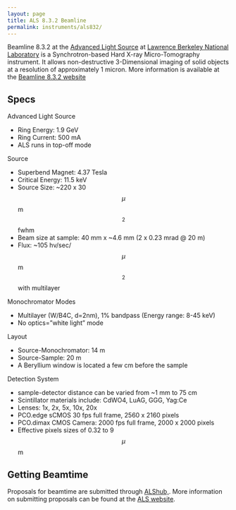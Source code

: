 ```yaml
---
layout: page
title: ALS 8.3.2 Beamline
permalink: instruments/als832/
---
```


Beamline 8.3.2 at the [Advanced Light Source](http://als.lbl.gov/) at [Lawrence Berkeley National Laboratory](http://www.lbl.gov/) is a Synchrotron-based Hard X-ray Micro-Tomography instrument. It allows non-destructive 3-Dimensional imaging of solid objects at a resolution of approximately 1 micron. More information is available at the [Beamline 8.3.2 website](http://microct.lbl.gov/)

## Specs

Advanced Light Source
* Ring Energy: 1.9 GeV
* Ring Current: 500 mA
* ALS runs in top-off mode

Source
* Superbend Magnet: 4.37 Tesla
* Critical Energy: 11.5 keV
* Source Size: ~220 x 30 $$\mu$$m$$^2$$ fwhm
* Beam size at sample: 40 mm x ~4.6 mm (2 x 0.23 mrad @ 20 m)
* Flux: ~105 hν/sec/$$\mu$$m$$^2$$ with multilayer

Monochromator Modes
* Multilayer (W/B4C, d=2nm), 1% bandpass (Energy range: 8-45 keV)
* No optics=”white light” mode

Layout
* Source-Monochromator: 14 m 
* Source-Sample: 20 m
* A Beryllium window is located a few cm before the sample

Detection System
* sample-detector distance can be varied from ~1 mm to 75 cm
* Scintillator materials include: CdWO4, LuAG, GGG, Yag:Ce
* Lenses: 1x, 2x, 5x, 10x, 20x
* PCO.edge sCMOS 30 fps full frame, 2560 x 2160 pixels
* PCO.dimax CMOS Camera: 2000 fps full frame, 2000 x 2000 pixels
* Effective pixels sizes of 0.32 to 9 $$\mu$$m

## Getting Beamtime

Proposals for beamtime are submitted through [ALShub,](https://alshub.als.lbl.gov/). More information on submitting proposals can be found at the [ALS website](http://als.lbl.gov/).
